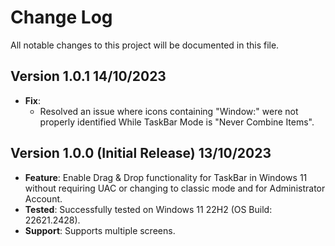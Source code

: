 # Change Log

All notable changes to this project will be documented in this file.

## Version 1.0.1 14/10/2023

- **Fix**: 
  - Resolved an issue where icons containing "Window:" were not properly identified While TaskBar Mode is "Never Combine Items".

## Version 1.0.0 (Initial Release) 13/10/2023

- **Feature**: Enable Drag & Drop functionality for TaskBar in Windows 11 without requiring UAC or changing to classic mode and for Administrator Account.
- **Tested**: Successfully tested on Windows 11 22H2 (OS Build: 22621.2428).
- **Support**: Supports multiple screens.